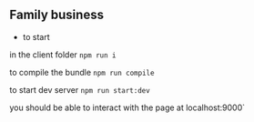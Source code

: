 ## Family business 

- to start 

in the client folder `npm run i`

to compile the bundle `npm run compile`

to start dev server `npm run start:dev`

you should be able to interact with the page at localhost:9000`